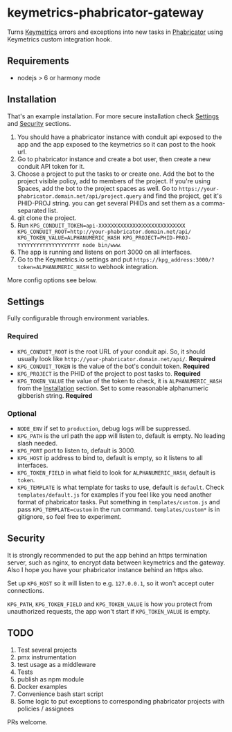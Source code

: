 keymetrics-phabricator-gateway
==============================

Turns [Keymetrics](http://keymetrics.io) errors and exceptions into new tasks in [Phabricator](http://phabricator.org) using Keymetrics custom integration hook.

Requirements
------------

 - nodejs > 6 or harmony mode

Installation
------------

That's an example installation. For more secure installation check [Settings](#settings) and [Security](#security) sections.

1. You should have a phabricator instance with conduit api exposed to the app and the app exposed to the keymetrics so it can post to the hook url.
1. Go to phabricator instance and create a bot user, then create a new conduit API token for it.
1. Choose a project to put the tasks to or create one. Add the bot to the project visible policy, add to members of the project. If you're using Spaces, add the bot to the project spaces as well. Go to `https://your-phabricator.domain.net/api/project.query` and find the project, get it's PHID-PROJ string. you can get several PHIDs and set them as a comma-separated list.
1. git clone the project.
1. Run `KPG_CONDUIT_TOKEN=api-XXXXXXXXXXXXXXXXXXXXXXXXXXXX KPG_CONDUIT_ROOT=http://your-phabricator.domain.net/api/ KPG_TOKEN_VALUE=ALPHANUMERIC_HASH KPG_PROJECT=PHID-PROJ-YYYYYYYYYYYYYYYYYYYY node bin/www`.
1. The app is running and listens on port 3000 on all interfaces.
1. Go to the Keymetrics.io settings and put `https://kpg_address:3000/?token=ALPHANUMERIC_HASH` to webhook integration.

More config options see below.

Settings
--------

Fully configurable through environment variables.

### Required

 * `KPG_CONDUIT_ROOT` is the root URL of your conduit api. So, it should usually look like `http://your-phabricator.domain.net/api/`. **Required**
 * `KPG_CONDUIT_TOKEN` is the value of the bot's conduit token. **Required**
 * `KPG_PROJECT` is the PHID of the project to post tasks to. **Required**
 * `KPG_TOKEN_VALUE` the value of the token to check, it is `ALPHANUMERIC_HASH` from the [Installation](#installation) section. Set to some reasonable alphanumeric gibberish string. **Required**

### Optional

 * `NODE_ENV` if set to `production`, debug logs will be suppressed.
 * `KPG_PATH` is the url path the app will listen to, default is empty. No leading slash needed.
 * `KPG_PORT` port to listen to, default is 3000.
 * `KPG_HOST` ip address to bind to, default is empty, so it listens to all interfaces.
 * `KPG_TOKEN_FIELD` in what field to look for `ALPHANUMERIC_HASH`, default is `token`.
 * `KPG_TEMPLATE` is what template for tasks to use, default is `default`. Check `templates/default.js` for examples if you feel like you need another format of phabricator tasks. Put something in `templates/custom.js` and pass `KPG_TEMPLATE=custom` in the run command. `templates/custom*` is in gitignore, so feel free to experiment.
 
Security
--------

It is strongly recommended to put the app behind an https termination server, such as nginx, to encrypt data between keymetrics and the gateway. 
Also I hope you have your phabricator instance behind an https also.

Set up `KPG_HOST` so it will listen to e.g. `127.0.0.1`, so it won't accept outer connections.

`KPG_PATH`, `KPG_TOKEN_FIELD` and `KPG_TOKEN_VALUE` is how you protect from unauthorized requests, the app won't start if `KPG_TOKEN_VALUE` is empty.

TODO
----

1. Test several projects
1. pmx instrumentation
1. test usage as a middleware
1. Tests
1. publish as npm module
1. Docker examples
1. Convenience bash start script
1. Some logic to put exceptions to corresponding phabricator projects with policies / assignees

PRs welcome.